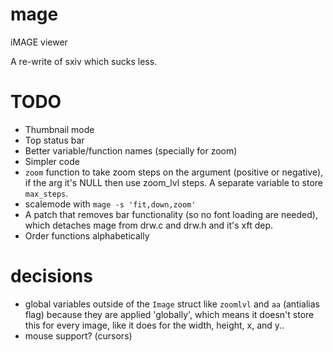 # mage
iMAGE viewer


A re-write of sxiv which sucks less.


# TODO
- Thumbnail mode
- Top status bar
- Better variable/function names (specially for zoom)
- Simpler code
- `zoom` function to take zoom steps on the argument (positive or negative), if
  the arg it's NULL then use zoom_lvl steps. A separate variable to store `max_steps`.
- scalemode with `mage -s 'fit,down,zoom'`
- A patch that removes bar functionality (so no font loading are
  needed), which detaches mage from drw.c and drw.h and it's xft dep.
- Order functions alphabetically


# decisions
- global variables outside of the `Image` struct like `zoomlvl` and `aa` (antialias flag) because they are applied 'globally', which means it doesn't store this for every image, like it does for the width, height, x, and y..
- mouse support? (cursors)
